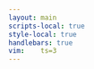 ```yaml
---
layout: main
scripts-local: true
style-local: true
handlebars: true
vim:    ts=3
---
```



<div style="min-width:1121px" id="contents">
	<div style="height:1000px"></div>
</div>


